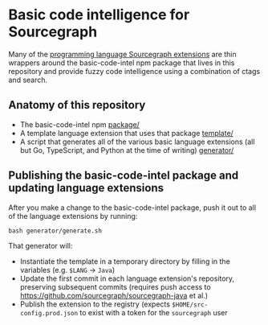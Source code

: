 # Basic code intelligence for Sourcegraph

Many of the [programming language Sourcegraph extensions](https://sourcegraph.com/extensions?query=category%3A%22Programming+languages%22) are thin wrappers around the basic-code-intel npm package that lives in this repository and provide fuzzy code intelligence using a combination of ctags and search.

## Anatomy of this repository

- The basic-code-intel npm [package/](./package/)
- A template language extension that uses that package [template/](./template/)
- A script that generates all of the various basic language extensions (all but Go, TypeScript, and Python at the time of writing) [generator/](./generator/)

## Publishing the basic-code-intel package and updating language extensions

After you make a change to the basic-code-intel package, push it out to all of the language extensions by running:

```
bash generator/generate.sh
```

That generator will:

- Instantiate the template in a temporary directory by filling in the variables (e.g. `$LANG` -> `Java`)
- Update the first commit in each language extension's repository, preserving subsequent commits (requires push access to https://github.com/sourcegraph/sourcegraph-java et al.)
- Publish the extension to the registry (expects `$HOME/src-config.prod.json` to exist with a token for the `sourcegraph` user
